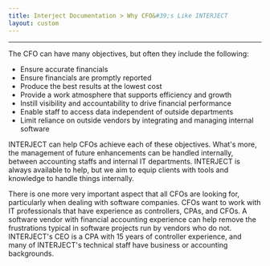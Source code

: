 ```yaml
---
title: Interject Documentation > Why CFO&#39;s Like INTERJECT
layout: custom
---
```

* * *

  

The CFO can have many objectives, but often they include the following:

  * Ensure accurate financials 
  * Ensure financials are promptly reported 
  * Produce the best results at the lowest cost 
  * Provide a work atmosphere that supports efficiency and growth 
  * Instill visibility and accountability to drive financial performance 
  * Enable staff to access data independent of outside departments 
  * Limit reliance on outside vendors by integrating and managing internal software 

INTERJECT can help CFOs achieve each of these objectives. What's more, the
management of future enhancements can be handled internally, between
accounting staffs and internal IT departments. INTERJECT is always available
to help, but we aim to equip clients with tools and knowledge to handle things
internally.

There is one more very important aspect that all CFOs are looking for,
particularly when dealing with software companies. CFOs want to work with IT
professionals that have experience as controllers, CPAs, and CFOs. A software
vendor with financial accounting experience can help remove the frustrations
typical in software projects run by vendors who do not. INTERJECT's CEO is a
CPA with 15 years of controller experience, and many of INTERJECT's technical
staff have business or accounting backgrounds.

  

  

